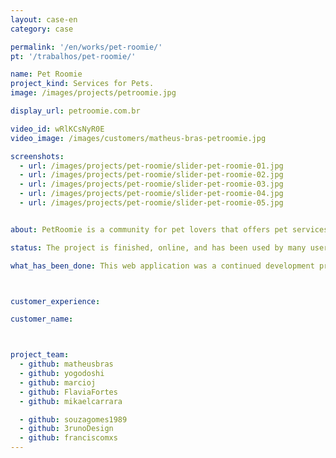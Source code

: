 ```yaml
---
layout: case-en
category: case

permalink: '/en/works/pet-roomie/'
pt: '/trabalhos/pet-roomie/'

name: Pet Roomie
project_kind: Services for Pets.
image: /images/projects/petroomie.jpg

display_url: petroomie.com.br

video_id: wRlKCsNyR0E
video_image: /images/customers/matheus-bras-petroomie.jpg

screenshots:
  - url: /images/projects/pet-roomie/slider-pet-roomie-01.jpg
  - url: /images/projects/pet-roomie/slider-pet-roomie-02.jpg
  - url: /images/projects/pet-roomie/slider-pet-roomie-03.jpg
  - url: /images/projects/pet-roomie/slider-pet-roomie-04.jpg
  - url: /images/projects/pet-roomie/slider-pet-roomie-05.jpg


about: PetRoomie is a community for pet lovers that offers pet services. There’s a wide range of services available, from overnight boarding, spas, grooming and petsitting to training and pet walkers.

status: The project is finished, online, and has been used by many users.

what_has_been_done: This web application was a continued development project, that after launch, also contracted HE:help for small updates.



customer_experience:

customer_name:



project_team:
  - github: matheusbras
  - github: yogodoshi
  - github: marcioj
  - github: FlaviaFortes
  - github: mikaelcarrara

  - github: souzagomes1989
  - github: 3runoDesign
  - github: franciscomxs
---
```

